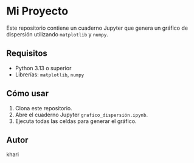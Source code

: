 # Mi Proyecto

Este repositorio contiene un cuaderno Jupyter que genera un gráfico de dispersión utilizando `matplotlib` y `numpy`.

## Requisitos

- Python 3.13 o superior
- Librerías: `matplotlib`, `numpy`

## Cómo usar

1. Clona este repositorio.
2. Abre el cuaderno Jupyter `grafico_dispersión.ipynb`.
3. Ejecuta todas las celdas para generar el gráfico.

## Autor
khari
